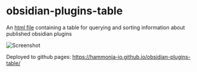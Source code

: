 # obsidian-plugins-table
An [html file](site/index.html) containing a table for querying and sorting information about published obsidian plugins

![Screenshot](screenhot.png)

Deployed to github pages: https://hammonia-io.github.io/obsidian-plugins-table/
